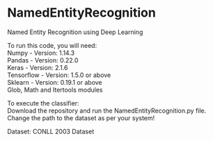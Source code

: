 # NamedEntityRecognition
Named Entity Recognition using Deep Learning <br>

To run this code, you will need: <br>
Numpy - Version: 1.14.3 <br>
Pandas - Version: 0.22.0 <br>
Keras - Version: 2.1.6 <br>
Tensorflow - Version: 1.5.0 or above <br>
Sklearn - Version: 0.19.1 or above <br>
Glob, Math and Itertools modules <br>


To execute the classifier: <br>
Download the repository and run the NamedEntityRecognition.py file. 
Change the path to the dataset as per your system! <br>

Dataset: CONLL 2003 Dataset


